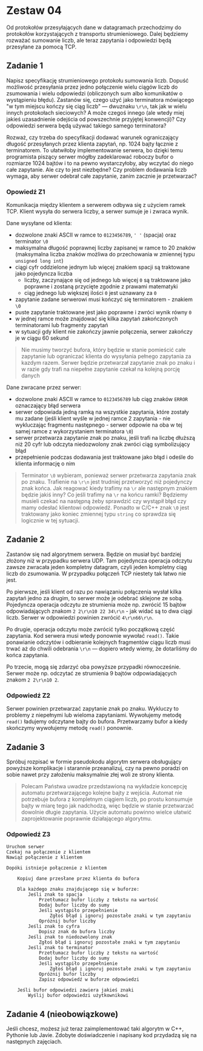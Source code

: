# Zestaw 04

Od protokołów przesyłających dane w datagramach przechodzimy do protokołów korzystających z transportu strumieniowego. Dalej będziemy rozważać sumowanie liczb, ale teraz zapytania i odpowiedzi będą przesyłane za pomocą TCP.

## Zadanie 1

Napisz specyfikację strumieniowego protokołu sumowania liczb. Dopuść możliwość przesyłania przez jedno połączenie wielu ciągów liczb do zsumowania i wielu odpowiedzi (obliczonych sum albo komunikatów o wystąpieniu błędu). Zastanów się, czego użyć jako terminatora mówiącego "w tym miejscu kończy się ciąg liczb" — dwuznaku `\r\n`, tak jak w wielu innych protokołach sieciowych? A może czegoś innego (ale wtedy miej jakieś uzasadnienie odejścia od powszechnie przyjętej konwencji)? Czy odpowiedzi serwera będą używać takiego samego terminatora?

Rozważ, czy trzeba do specyfikacji dodawać warunek ograniczający długość przesyłanych przez klienta zapytań, np. 1024 bajty łącznie z terminatorem. To ułatwiłoby implementowanie serwera, bo dzięki temu programista piszący serwer mógłby zadeklarować roboczy bufor o rozmiarze 1024 bajtów i to na pewno wystarczyłoby, aby wczytać do niego całe zapytanie. Ale czy to jest niezbędne? Czy problem dodawania liczb wymaga, aby serwer odebrał całe zapytanie, zanim zacznie je przetwarzać?

### Opowiedź Z1

Komunikacja między klientem a serwerem odbywa się z użyciem ramek TCP. Klient wysyła do serwera liczby, a serwer sumuje je i zwraca wynik.

Dane wysyłane od klienta:

- dozwolone znaki ASCII w ramce to `0123456789`, `' '` (spacja) oraz terminator `\0`
- maksymalna długość poprawnej liczby zapisanej w ramce to 20 znaków (maksymalna liczba znaków możliwa do przechowania w zmiennej typu `unsigned long int`)
- ciągi cyfr oddzielone jednym lub więcej znakiem spacji są traktowane jako pojedyncza liczba
  - liczby, zaczynające się od jednego lub więcej `0` są traktowane jako poprawne i zostaną przycięte zgodnie z prawami matematyki
  - ciąg jednego lub większej ilości `0` jest uznawany za `0`
- zapytanie zadane serwerowi musi kończyć się terminatorem - znakiem `\0`
- puste zapytanie traktowane jest jako poprawne i zwróci wynik równy `0`
- w jednej ramce może znajdować się kilka zapytań zakończonych terminatorami lub fragmenty zapytań
- w sytuacji gdy klient nie zakończy jawnie połączenia, serwer zakończy je w ciągu 60 sekund

> Nie musimy tworzyć bufora, który będzie w stanie pomieścić całe zapytanie lub ograniczać klienta do wysyłania pełnego zapytania za kazdym razem. Serwer będzie przetwarzał zapytanie znak po znaku i w razie gdy trafi na niepełne zapytanie czekał na kolejną porcję danych

Dane zwracane przez serwer:

- dozwolone znaki ASCII w ramce to `0123456789` lub ciąg znaków `ERROR` oznaczający błąd serwera
- serwer odpowiada jedną ramką na wszystkie zapytania, które zostały mu zadane (jeśli klient wyśle w jednej ramce 2 zapytania - nie wykluczając fragmentu następnego - serwer odpowie na oba w tej samej ramce z wykorzystaniem terminatora `\0`)
- serwer przetwarza zapytanie znak po znaku, jeśli trafi na liczbę dłuższą niż 20 cyfr lub odczyta niedozwolony znak zwróci ciąg symbolizujący błąd
- przepełnienie podczas dodawania jest traktowane jako błąd i odeśle do klienta informację o nim

> Terminator `\0` wybieram, ponieważ serwer przetwarza zapytania znak po znaku. Trafienie na `\r\n` jest trudniej przetworzyć niż pojedynczy znak końca. Jak reagować kiedy trafimy na `\r` ale następnym znakiem będzie jakiś inny? Co jeśli trafimy na `\r` na końcu ramki? Będziemy musieli czekać na następną żeby sprawdzić czy wystąpił błąd czy mamy odesłać klientowi odpowiedź. Ponadto w C/C++ znak `\0` jest traktowany jako koniec zmiennej typu `string` co sprawdza się logicznie w tej sytuacji.

## Zadanie 2

Zastanów się nad algorytmem serwera. Będzie on musiał być bardziej złożony niż w przypadku serwera UDP. Tam pojedyncza operacja odczytu zawsze zwracała jeden kompletny datagram, czyli jeden kompletny ciąg liczb do zsumowania. W przypadku połączeń TCP niestety tak łatwo nie jest.

Po pierwsze, jeśli klient od razu po nawiązaniu połączenia wysłał kilka zapytań jedno za drugim, to serwer może je odebrać sklejone ze sobą. Pojedyncza operacja odczytu ze strumienia może np. zwrócić 15 bajtów odpowiadających znakom `2 2\r\n10 22 34\r\n` - jak widać są to dwa ciągi liczb. Serwer w odpowiedzi powinien zwrócić `4\r\n66\r\n`.

Po drugie, operacja odczytu może zwrócić tylko początkową część zapytania. Kod serwera musi wtedy ponownie wywołać `read()`. Takie ponawianie odczytów i odbieranie kolejnych fragmentów ciągu liczb musi trwać aż do chwili odebrania `\r\n` — dopiero wtedy wiemy, że dotarliśmy do końca zapytania.

Po trzecie, mogą się zdarzyć oba powyższe przypadki równocześnie. Serwer może np. odczytać ze strumienia 9 bajtów odpowiadających znakom `2 2\r\n10 2`.

### Odpowiedź Z2

Serwer powinien przetwarzać zapytanie znak po znaku. Wykluczy to problemy z niepełnymi lub wieloma zapytaniami. Wywołujemy metodę `read()` ładujemy odczytane bajty do bufora. Przetwarzamy bufor a kiedy skończymy wywołujemy metodę `read()` ponownie.

## Zadanie 3

Spróbuj rozpisać w formie pseudokodu algorytm serwera obsługujący powyższe komplikacje i starannie przeanalizuj, czy na pewno poradzi on sobie nawet przy założeniu maksymalnie złej woli ze strony klienta.

> Polecam Państwa uwadze przedstawioną na wykładzie koncepcję automatu przetwarzającego kolejne bajty z wejścia. Automat nie potrzebuje bufora z kompletnym ciągiem liczb, po prostu konsumuje bajty w miarę tego jak nadchodzą, więc będzie w stanie przetwarzać dowolnie długie zapytania. Użycie automatu powinno wielce ułatwić zaprojektowanie poprawnie działającego algorytmu.

### Odpowiedź Z3

```text
Uruchom serwer
Czekaj na połączenie z klientem
Nawiąż połączenie z klientem

Dopóki istnieje połączenie z klientem

    Kopiuj dane przesłane przez klienta do bufora

    Dla każdego znaku znajdującego się w buforze:
        Jeśli znak to spacja
            Przetłumacz bufor liczby z tekstu na wartość
            Dodaj bufor liczby do sumy
            Jeśli wystąpiło przepełnienie
                Zgłoś błąd i ignoruj pozostałe znaki w tym zapytaniu
            Opróżnij bufor liczby
        Jeśli znak to cyfra
            Dopisz znak do bufora liczby
        Jeśli znak to niedozwolony znak
            Zgłoś błąd i ignoruj pozostałe znaki w tym zapytaniu
        Jeśli znak to terminator
            Przetłumacz bufor liczby z tekstu na wartość
            Dodaj bufor liczby do sumy
            Jeśli wystąpiło przepełnienie
                Zgłoś błąd i ignoruj pozostałe znaki w tym zapytaniu
            Opróżnij bufor liczby
            Zapisz odpowiedź w buforze odpowiedzi

    Jeśli bufor odpowiedzi zawiera jakieś znaki
        Wyślij bufor odpowiedzi użytkownikowi
```

## Zadanie 4 (nieobowiązkowe)

Jeśli chcesz, możesz już teraz zaimplementować taki algorytm w C++, Pythonie lub Javie. Zdobyte doświadczenie i napisany kod przydadzą się na następnych zajęciach.
